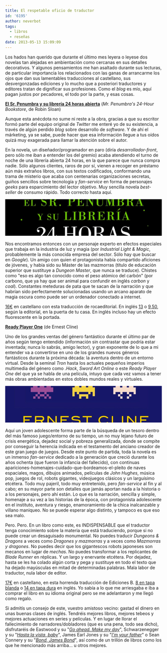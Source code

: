 ```yaml
---
title: El respetable oficio de traductor
id: '6195'
author: neverbot
tags:
  - libros
  - reseñas
date: 2013-05-13 15:09:09
---
```


Los hados han querido que durante el último mes leyera o leyese dos novelas tan alejadas en ambientación como cercanas en sus detalles decorativos. Y algunos pensamientos me han asaltado durante sus lecturas, de particular importancia los relacionados con las ganas de arrancarme los ojos que dan sus lamentables traducciones al castellano, sus desvergonzadas ediciones y lo mucho que a posteriori traductores y editores tratan de dignificar sus profesiones. Como el _blog_ es mío, aquí pagan justos por pecadores, el todo por la parte, y esas cosas.

[**El Sr. Penumbra y su librería 24 horas abierta**](http://en.wikipedia.org/wiki/Mr._Penumbra%E2%80%99s_24-Hour_Bookstore) (_Mr. Penumbra's 24-Hour Bookstore_, de Robin Sloan)

Aunque esta anécdota no sume ni reste a la obra, gracias a que su escritor formó parte del equipo original de _Twitter_ me enteré yo de su existencia, a través de algún perdido _blog_ sobre desarrollo de _software_. Y de ahí el márketing, ya se sabe, puede hacer que esa información llegue a tus oídos quizá muy exagerada para llamar la atención sobre el autor.

En la novela, un diseñador/programador en paro (diría _desarrollador-front_, pero sólo me iban a entender los del gremio) acaba atendiendo el turno de noche de una librería abierta 24 horas, en la que parece que nunca compra nadie. Sólo algunos clientes, raros de por sí, vienen a recoger en préstamo aún más extraños libros, con sus textos codificados, conformando una trama de misterio que acaba con centenarias organizaciones secretas, guiños sencillos sobre tecnología y _fan-service_ en forma de personajes _geeks_ para esparcimiento del lector objetivo. Muy sencilla novela _best-seller_ de consumo rápido. Todo correcto hasta aquí.

![El señor Penumbra y su librería 24 horas abierta](./el-respetable-oficio-de-traductor/sr-penumbra-libreria.jpg)

Nos encontramos entonces con un personaje experto en efectos especiales que trabaja en la industria de luz y magia (por _Industrial Light & Magic_, probablemente la más conocida empresa del sector. Sólo hay que buscar en _Google_). Un amigo con quien el protagonista había compartido aficiones de jóvenes, y había sido su Máster de las mazmorras (título de educación superior que sustituye a _Dungeon Master_, que nunca se traduce). Chistes como "eso es algo tan conocido como el peso atómico del carbón" (por carbono, que ya hay que ser animal para confundir en inglés _carbon_ y _coal_). Constantes meteduras de pata que te sacan de la narración y que habrían sido perfectamente solucionadas usando un arcano aparato de magia oscura como puede ser un ordenador conectado a internet.

[16€](http://www.bookdepository.co.uk/El-Sr-Penumbra-y-Su-Librer-24-Horas-Abierta-Robin-Sloan/9788499185880) en castellano con esta traducción de rocaeditorial. En inglés [13](http://www.bookdepository.co.uk/Mr-Penumbras-24-hour-Bookstore-Robin-Sloan/9781782391197) o [9,50](http://www.bookdepository.co.uk/Mr-Penumbras-24-Hour-Bookstore-Robin-Sloan/9781250037756), según la editorial, en la puerta de tu casa. En inglés incluso hay un efecto fluorescente en la portada.

**[Ready Player One](http://en.wikipedia.org/wiki/Ready_Player_One)** (de Ernest Cline)

Uno de los grandes ventas del género fantástico durante el último par de años según tengo entendido (información sin contrastar que podría estar inventada; nunca lo sabrás, amigo lector), y gran exponente de lo que a mi entender va a convertirse en uno de los grandes nuevos géneros fantásticos durante la próxima década: la aventura dentro de un entorno virtual. Desde la seminal _Tron_ hasta los actuales pequeños imperios multimedia del género como _.Hack_, _Sword Art Online_ o este _Ready Player One_ del que ya se habla de una película, intuyo que cada vez vamos a tener más obras ambientadas en estos dobles mundos reales y virtuales.

![Ready Player One](./el-respetable-oficio-de-traductor/Ready-Player-One.jpg)

Aquí un joven adolescente forma parte de la búsqueda de un tesoro dentro del más famoso juego/entorno de su tiempo, un no muy lejano futuro de crisis energética, dejadez social y pobreza generalizada, donde se compite por conseguir la herencia indicada en el testamento del anciano creador de este gran juego de juegos. Desde este punto de partida, toda la novela es un inmenso _fan-service_ dedicado a la generación que creció durante los años ochenta (que fueron la infancia del fallecido), con continuas apariciones-homenajes-cuidado-que-bordeamos-el-pleito de naves espaciales, magos, dibujos animados, películas de _John Hughes_, música pop, juegos de rol, robots gigantes, videojuegos clásicos y un larguísimo etcétera. Todo muy pajeril, todo muy entretenido, pero _fan-service_ al fin y al cabo; en su mayor parte son detalles que jamás aportan nada a la historia o a los personajes, pero ahí están. Lo que es la narración, sencilla y simple, homenaje a su vez a las historias de la época, con protagonista adolescente en el instituto, aventura y riesgo, enamoramiento de la chica inalcanzable y villano maniqueo. No se puede esperar algo distinto, y tampoco es que eso sea malo.

Pero. Pero. En un libro como este, es INDISPENSABLE que el traductor tenga conocimiento sobre la materia que está traduciendo, porque si no puede crear un desaguisado monumental. No puedes traducir _Dungeons & Dragons_ a veces como _Dragones y mazmorras_ y a veces como _Mazmorras y dragones_. No puedes decir que los gigantescos robots japoneses son mecanos en lugar de _mechas_. No puedes transformar a los replicantes de _Blade Runner_ en réplicas. Y un largo y enervante etcétera. Por dejadez, hasta se les ha colado algún corta y pega y sustituye en todo el texto que ha dejado mayúsculas en mitad de determinadas palabras. Mala labor de traductor, nula labor de editor.

[17€](http://www.bookdepository.co.uk/Ready-Player-One-Ernie-Cline/9788466649179) en castellano, en esta horrenda traducción de Ediciones B. [8 en tapa blanda](http://www.bookdepository.co.uk/Ready-Player-One-Ernest-Cline/9780099560432) o [14 en tapa dura](http://www.bookdepository.co.uk/Ready-Player-One-Ernest-Cline/9780307887436) en inglés. Yo sabía a lo que me arriesgaba e iba a comprar el libro en su idioma original pero se me adelantaron y me llegó como regalo.

Si admitís un consejo de este, vuestro amistoso vecino: gastad el dinero en unas buenas clases de inglés. Tendréis mejores libros, mejores tebeos y mejores actuaciones en series y películas. Y en lugar de llorar el fallecimiento de narradores/dobladores (que es una pena, todo sea dicho), disfrutaréis de Eastwood y su "[_Go ahead. Make my day_](http://www.youtube.com/watch?v=Flt9K8vlJGE)", Schwarzenegger y su "[_Hasta la vista, baby_](http://www.youtube.com/watch?v=KGsTNugVctI)", James Earl Jones y su "[_I'm your father_](http://www.youtube.com/watch?v=A6JnGTXCkHA)" o Sean Connery y su "[_Bond, James Bond_](http://youtu.be/3nxG09xHhro?t=1m14s)", así como de un trillón de libros como los que he mencionado más arriba... u otros mejores.